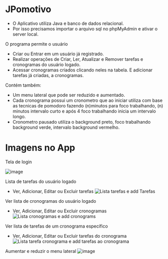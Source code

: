 # JPomotivo
- O Aplicativo utiliza Java e banco de dados relacional.
- Por isso precisamos importar o arquivo sql no phpMyAdmin e ativar o server local.

O programa permite o usuário
- Criar ou Entrar em um usuário já registrado.
- Realizar operações de Criar, Ler, Atualizar e Remover tarefas e cronogramas do usuário logado.
- Acessar cronogramas criados clicando neles na tabela. E adicionar tarefas já criadas, a cronogramas.

Contém também:
- Um menu lateral que pode ser reduzido e aumentado.
- Cada cronograma possui um cronometro que ao iniciar utiliza com base as tecnicas de pomodoro fazendo (n)minutos para foco trabalhando, (n) minutos intervalo curto e após 4 foco trabalhando inicia um intervalo longo.
- Cronometro pausado utiliza o background preto, foco trabalhando background verde, intervalo background vermelho.

# Imagens no App
Tela de login  

![image](https://user-images.githubusercontent.com/79806533/224430645-81569129-3576-490f-8fb8-f0b02a77237c.png)

Lista de tarefas do usuário logado
- Ver, Adicionar, Editar ou Excluir tarefas
![Lista tarefas e add Tarefas](https://user-images.githubusercontent.com/79806533/224429904-6a53a40c-24f7-4773-9c67-25f95d5fd5a5.png)

Ver lista de cronogramas do usuário logado
- Ver, Adicionar, Editar ou Excluir cronogramas
![Lista cronogramas e add cronograms](https://user-images.githubusercontent.com/79806533/224431096-f59a462d-a3e3-4a95-9404-f5660faeb326.png)

Ver lista de tarefas de um cronograma específico
- Ver, Adicionar, Editar ou Excluir tarefas do cronograma
![Lista tarefa cronograma e add tarefas ao cronograma](https://user-images.githubusercontent.com/79806533/224431636-7dd58c59-bb8d-46de-9513-2049a700f4ff.png)

Aumentar e reduzir o menu lateral
![image](https://user-images.githubusercontent.com/79806533/224428045-85e1768e-364a-42ce-a347-d5777ea88b52.png)

